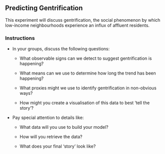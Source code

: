 ## Predicting Gentrification

This experiment will discuss gentrification, the social phenomenon by which low-income neighbourhoods experience an influx of affluent residents.

### Instructions

* In your groups, discuss the following questions:

  * What observable signs can we detect to suggest gentrification is happening?

  * What means can we use to determine how long the trend has been happening?

  * What proxies might we use to identify gentrification in non-obvious ways?

  * How might you create a visualisation of this data to best ‘tell the story’?

* Pay special attention to details like:

  * What data will you use to build your model?

  * How will you retrieve the data?

  * What does your final ‘story’ look like?
